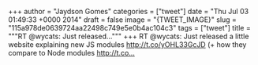 
+++
author = "Jaydson Gomes"
categories = ["tweet"]
date = "Thu Jul 03 01:49:33 +0000 2014"
draft = false
image = "{TWEET_IMAGE}"
slug = "115a978de0639724aa22498c749e5e0b4ac104c3"
tags = ["tweet"]
title = """RT @wycats: Just released..."""
+++
RT @wycats: Just released a little website explaining new JS modules http://t.co/yOHL33GcJD (+ how they compare to Node modules http://t.co…
